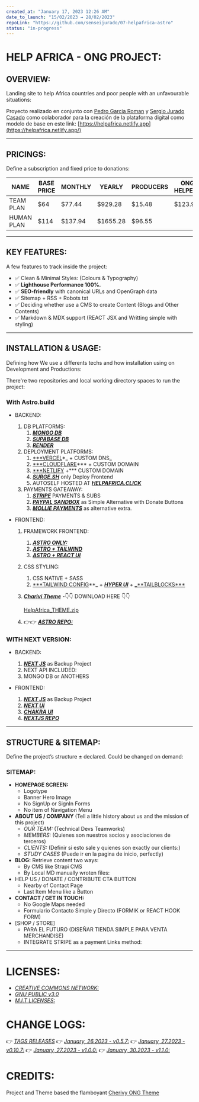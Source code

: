 ```yaml
---
created_at: "January 17, 2023 12:26 AM"
date_to_launch: "15/02/2023 → 28/02/2023"
repoLink: "https://github.com/senseijurado/07-helpafrica-astro"
status: "in-progress"
---
```


# HELP AFRICA - ONG PROJECT:

## OVERVIEW:

Landing site to help Africa countries and poor people with an unfavourable situations:

Proyecto realizado en conjunto con [Pedro Garcia Roman](http://pedrogarcia.gq/) y [Sergio Jurado Casado](https://github.com/senseijurado/07-helpafrica-astro) como colaborador para la creación de la plataforma digital como modelo de base en este link: [https://helpafrica.netlify.app](https://helpafrica.netlify.app/)

---

## PRICINGS:

Define a subscription and fixed price to donations:

| NAME       | BASE PRICE | MONTHLY | YEARLY   | PRODUCERS | ONG HELPERS | ONG PARTNERS | TOTALS   |
| ---------- | ---------- | ------- | -------- | --------- | ----------- | ------------ | -------- |
| TEAM PLAN  | $64        | $77.44  | $929.28  | $15.48    | $123.90     | $108.41      | $286.528 |
| HUMAN PLAN | $114       | $137.94 | $1655.28 | $96.55    |             |              |          |

---

## KEY FEATURES:

A few features to track inside the project:

-   ✅ Clean & Minimal Styles: (Colours & Typography)
-   ✅ **Lighthouse Performance 100%.**
-   ✅ **SEO-friendly** with canonical URLs and OpenGraph data
-   ✅ Sitemap + RSS + Robots txt
-   ✅ Deciding whether use a CMS to create Content (Blogs and Other Contents)
-   ✅ Markdown & MDX support (REACT JSX and Writting simple with styling)

---

## INSTALLATION & USAGE:

Defining how We use a differents techs and how installation using on Development and Productions:

There're two repositories and local working directory spaces to run the project:

### With Astro.build

-   BACKEND:
    1. DB PLATFORMS:
        1. [**_MONGO DB_**](https://account.mongodb.com/account/login)
        2. **_[SUPABASE DB](https://supabase.com/)_**
        3. [**_RENDER_**](https://render.com/)
    2. DEPLOYMENT PLATFORMS:
        1. [\*\*\*VERCEL](https://vercel.com/)\*_ + CUSTOM DNS_
        2. [\*\*\*CLOUDFLARE](https://www.cloudflare.com/es-es/)\*\*\* + CUSTOM DOMAIN
        3. [\*\*\*NETLIFY](https://www.netlify.com/) +\*\*\* CUSTOM DOMAIN
        4. [**_SURGE.SH_**](https://surge.sh/) only Deploy Frontend
        5. AUTOSELF HOSTED AT [**_HELPAFRICA.CLICK_**](http://dev.pedrogarcia.gq/help/)
    3. PAYMENTS GATEAWAY:
        1. [**_STRIPE_**](https://stripe.com/es) PAYMENTS & SUBS
        2. [**_PAYPAL SANDBOX_**](https://developer.paypal.com/home) as Simple Alternative with Donate Buttons
        3. [**_MOLLIE PAYMENTS_**](https://www.mollie.com/) as alternative extra.
-   FRONTEND:

    1. FRAMEWORK FRONTEND:
        1. [**_ASTRO ONLY:_**](https://docs.astro.build/en/getting-started/)
        2. [**_ASTRO + TAILWIND_**](https://docs.astro.build/en/guides/integrations-guide/tailwind/)
        3. [**_ASTRO + REACT UI_**](https://docs.astro.build/en/guides/integrations-guide/react/)
    2. CSS STYLING:
        1. CSS NATIVE + SASS
        2. [\*\*\*TAILWIND CONFIG](https://tailwindcss.com/)**_ + [_**HYPER UI**_](https://www.hyperui.dev/) + [_**TAILBLOCKS\*\*\*](https://tailblocks.cc/)
    3. [**_Charivi Theme_**](https://helpafrica.netlify.app) -👇👇 DOWNLOAD HERE 👇👇

        [HelpAfrica_THEME.zip](Help%20Africa%20-%20Charivi%20babb28e5106a4e71a4089c8b7e86784e/HelpAfrica_THEME.zip)

    4. 👉👉 [**_ASTRO REPO:_**](https://github.com/senseijurado/07-helpafrica-astro)

### WITH NEXT VERSION:

-   BACKEND:

    1. [**_NEXT JS_**](https://nextjs.org/docs/getting-started) as Backup Project
    2. NEXT API INCLUDED:
    3. MONGO DB or ANOTHERS

-   FRONTEND:
    1. [**_NEXT JS_**](https://nextjs.org/docs/getting-started) as Backup Project
    2. [**_NEXT UI_**](https://nextui.org/docs/guide/getting-started)
    3. [**_CHAKRA UI_**](https://chakra-ui.com/)
    4. [**_NEXTJS REPO_**](https://github.com/senseijurado/08-helpafrica-nextjs)

---

## STRUCTURE & SITEMAP:

Define the project’s structure ± declared. Could be changed on demand:

### SITEMAP:

-   **HOMEPAGE SCREEN:**
    -   Logotype
    -   Banner Hero Image
    -   No SignUp or SignIn Forms
    -   No item of Navigation Menu
-   **ABOUT US / COMPANY** (Tell a little history about us and the mission of this project)
    -   *OUR TEAM:* (Technical Devs Teamworks)
    -   *MEMBERS:* (Quienes son nuestros socios y asociaciones de terceros)
    -   *CLIENTS:* (Definir si esto sale y quienes son exactly our clients:)
    -   *STUDY CASES* (Puede ir en la pagina de inicio, perfectly)
-   **BLOG:** Retrieve content two ways:
    -   By CMS like Strapi CMS
    -   By Local MD manually wroten files:
-   HELP US / DONATE / CONTRIBUTE CTA BUTTON
    -   Nearby of Contact Page
    -   Last Item Menu like a Button
-   **CONTACT / GET IN TOUCH:**
    -   No Google Maps needed
    -   Formulario Contacto Simple y Directo (FORMIK or REACT HOOK FORM)
-   [SHOP / STORE]
    -   PARA EL FUTURO (DISEÑAR TIENDA SIMPLE PARA VENTA MERCHANDISE)
    -   INTEGRATE STRIPE as a payment Links method:

---

# LICENSES:

-   [_CREATIVE COMMONS NETWORK:_](https://creativecommons.org/)
-   [_GNU PUBLIC v3.0_](https://www.gnu.org/licenses/gpl-3.0.en.html)
-   [_M.I.T LICENSES:_](https://mit-license.org/)

# CHANGE LOGS:

👉 [_TAGS RELEASES_](https://github.com/senseijurado/07-helpafrica-astro/releases)
👉 [_January, 26.2023 - v0.5.7:_](https://github.com/senseijurado/07-helpafrica-astro/releases/tag/v0.5.7)
👉 [_January, 27.2023 - v0.10.7:_](https://github.com/senseijurado/07-helpafrica-astro/releases/tag/v0.10.7)
👉 [_January, 27.2023 - v1.0.0:_](https://github.com/senseijurado/07-helpafrica-astro/releases/tag/v1.0.0)
👉 [_January, 30.2023 - v1.1.0:_](https://github.com/senseijurado/07-helpafrica-astro/releases/tag/v1.1.0)

# CREDITS:

Project and Theme based the flamboyant [Cherivy ONG Theme](https://helpafrica.netlify.app/)
